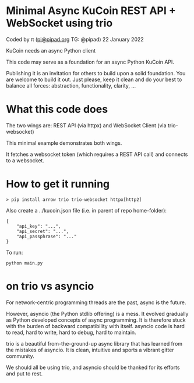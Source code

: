 # Minimal Async KuCoin REST API + WebSocket using trio

Coded by π (pi@pipad.org TG: @pipad)
22 January 2022

KuCoin needs an async Python client

This code may serve as a foundation for an async Python KuCoin API.

Publishing it is an invitation for others to build upon a solid foundation.
You are welcome to build it out.
Just please, keep it clean and do your best to balance all forces: abstraction, functionality, clarity, ...


# What this code does

The two wings are: REST API (via httpx) and WebSocket Client (via trio-websocket)

This minimal example demonstrates both wings.

It fetches a websocket token (which requires a REST API call) and connects to a websocket.


# How to get it running

```
> pip install arrow trio trio-websocket httpx[http2]
```

Also create a ../kucoin.json file (i.e. in parent of repo home-folder):
```
{
    "api_key": "...",
    "api_secret": "...",
    "api_passphrase": "..."
}
```

To run:
```
python main.py
```


# on trio vs asyncio

For network-centric programming threads are the past, async is the future.

However, asyncio (the Python stdlib offering) is a mess. 
It evolved gradually as Python developed concepts of async programming.
It is therefore stuck with the burden of backward compatibility with itself.
asyncio code is hard to read, hard to write, hard to debug, hard to maintain.

trio is a beautiful from-the-ground-up async library that has learned from the mistakes of asyncio.
It is clean, intuitive and sports a vibrant gitter community.

We should all be using trio, and asyncio should be thanked for its efforts and put to rest.
